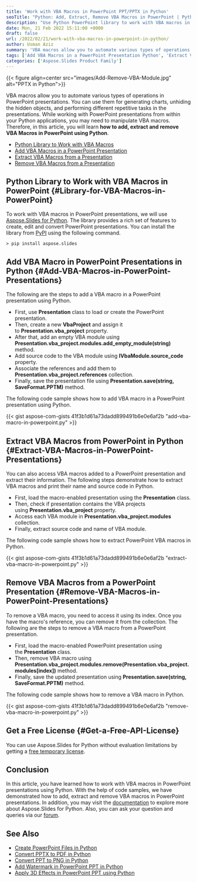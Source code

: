 ```yaml
---
title: 'Work with VBA Macros in PowerPoint PPT/PPTX in Python'
seoTitle: "Python: Add, Extract, Remove VBA Macros in PowerPoint | Python PPTX"
description: "Use Python PowerPoint library to work with VBA macros in PowerPoint. Add, extract, and remove PowerPoint VBA macros from within Python applications."
date: Mon, 21 Feb 2022 15:11:00 +0000
draft: false
url: /2022/02/21/work-with-vba-macros-in-powerpoint-in-python/
author: Usman Aziz
summary: 'VBA macros allow you to automate various types of operations in PowerPoint presentations. You can use them for generating charts, unhiding the hidden objects, and performing different repetitive tasks in the presentations. While working with PowerPoint presentations from within your Python applications, you may need to manipulate VBA macros. Therefore, in this article, you will learn **how to add, extract and remove VBA Macros in PowerPoint using Python**.'
tags: ['Add VBA Macros in a PowerPoint Presentation Python', 'Extract VBA Macros from a Presentation Python', 'Python Library to Work with PowerPoint VBA Macros', 'Remove VBA Macros from a Presentation Python']
categories: ['Aspose.Slides Product Family']
---
```




{{< figure align=center src="images/Add-Remove-VBA-Module.jpg" alt="PPTX in Python">}}


VBA macros allow you to automate various types of operations in PowerPoint presentations. You can use them for generating charts, unhiding the hidden objects, and performing different repetitive tasks in the presentations. While working with PowerPoint presentations from within your Python applications, you may need to manipulate VBA macros. Therefore, in this article, you will learn **how to add, extract and remove VBA Macros in PowerPoint using Python**.

*   [Python Library to Work with VBA Macros][1]
*   [Add VBA Macros in a PowerPoint Presentation][2]
*   [Extract VBA Macros from a Presentation][3]
*   [Remove VBA Macros from a Presentation][4]

## Python Library to Work with VBA Macros in PowerPoint {#Library-for-VBA-Macros-in-PowerPoint}

To work with VBA macros in PowerPoint presentations, we will use [Aspose.Slides for Python][5]. The library provides a rich set of features to create, edit and convert PowerPoint presentations. You can install the library from [PyPI][6] using the following command.

```
> pip install aspose.slides
```

## Add VBA Macro in PowerPoint Presentations in Python {#Add-VBA-Macros-in-PowerPoint-Presentations}

The following are the steps to add a VBA macro in a PowerPoint presentation using Python.

*   First, use **Presentation** class to load or create the PowerPoint presentation.
*   Then, create a new **VbaProject** and assign it to **Presentation.vba\_project** property.
*   After that, add an empty VBA module using **Presentation.vba\_project.modules.add\_empty\_module(string)** method.
*   Add source code to the VBA module using **IVbaModule.source\_code** property.
*   Associate the references and add them to **Presentation.vba\_project.references** collection.
*   Finally, save the presentation file using **Presentation.save(string, SaveFormat.PPTM)** method.

The following code sample shows how to add VBA macro in a PowerPoint presentation using Python.

{{< gist aspose-com-gists 41f3b1d61a73dadd899491b6e0e6af2b "add-vba-macro-in-powerpoint.py" >}}

## Extract VBA Macros from PowerPoint in Python {#Extract-VBA-Macros-in-PowerPoint-Presentations}

You can also access VBA macros added to a PowerPoint presentation and extract their information. The following steps demonstrate how to extract VBA macros and print their name and source code in Python.

*   First, load the macro-enabled presentation using the **Presentation** class.
*   Then, check if presentation contains the VBA projects using **Presentation.vba\_project** property.
*   Access each VBA module in **Presentation.vba\_project.modules** collection.
*   Finally, extract source code and name of VBA module.

The following code sample shows how to extract PowerPoint VBA macros in Python.

{{< gist aspose-com-gists 41f3b1d61a73dadd899491b6e0e6af2b "extract-vba-macro-in-powerpoint.py" >}}

## Remove VBA Macros from a PowerPoint Presentation {#Remove-VBA-Macros-in-PowerPoint-Presentations}

To remove a VBA macro, you need to access it using its index. Once you have the macro's reference, you can remove it from the collection. The following are the steps to remove a VBA macro from a PowerPoint presentation.

*   First, load the macro-enabled PowerPoint presentation using the **Presentation** class.
*   Then, remove VBA macro using **Presentation.vba\_project.modules.remove(Presentation.vba\_project.modules\[index\])** method.
*   Finally, save the updated presentation using **Presentation.save(string, SaveFormat.PPTM)** method.

The following code sample shows how to remove a VBA macro in Python.

{{< gist aspose-com-gists 41f3b1d61a73dadd899491b6e0e6af2b "remove-vba-macro-in-powerpoint.py" >}}

## Get a Free License {#Get-a-Free-API-License}

You can use Aspose.Slides for Python without evaluation limitations by getting a [free temporary license][7].

## Conclusion

In this article, you have learned how to work with VBA macros in PowerPoint presentations using Python. With the help of code samples, we have demonstrated how to add, extract and remove VBA macros in PowerPoint presentations. In addition, you may visit the [documentation][8] to explore more about Aspose.Slides for Python. Also, you can ask your question and queries via our [forum][9].

## See Also

*   [Create PowerPoint Files in Python][10]
*   [Convert PPTX to PDF in Python][11]
*   [Convert PPT to PNG in Python][12]
*   [Add Watermark in PowerPoint PPT in Python][13]
*   [Apply 3D Effects in PowerPoint PPT using Python][14]




[1]: #Library-for-VBA-Macros-in-PowerPoint
[2]: #Add-VBA-Macros-in-PowerPoint-Presentations
[3]: #Extract-VBA-Macros-in-PowerPoint-Presentations
[4]: #Remove-VBA-Macros-in-PowerPoint-Presentations
[5]: https://products.aspose.com/slides/python-net
[6]: https://pypi.org/project/aspose.slides/
[7]: https://purchase.aspose.com/temporary-license
[8]: https://docs.aspose.com/slides/python-net/
[9]: https://forum.aspose.com/
[10]: https://blog.aspose.com/2021/12/31/create-powerpoint-presentations-in-python/
[11]: https://blog.aspose.com/2021/12/28/convert-pptx-ppt-to-pdf-python/
[12]: https://blog.aspose.com/2021/12/29/convert-ppt-to-png-in-python/
[13]: https://blog.aspose.com/2022/02/09/add-watermark-to-powerpoint-ppt-in-python/
[14]: https://blog.aspose.com/2022/01/08/create-three-d-effects-in-ppt-python/





